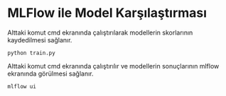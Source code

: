 # MLFlow ile Model Karşılaştırması
Alttaki komut cmd ekranında çalıştırılarak modellerin skorlarının kaydedilmesi sağlanır.

```
python train.py 
``` 

Alttaki komut cmd ekranında çalıştırılır ve modellerin sonuçlarının mlflow ekranında görülmesi sağlanır.

```
mlflow ui
``` 
